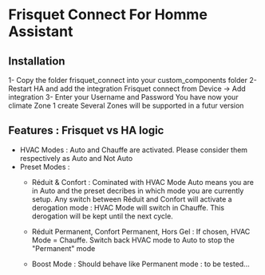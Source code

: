 
# Frisquet Connect For Homme Assistant



## Installation

1- Copy the folder frisquet_connect into your custom_components folder
2- Restart HA and add the integration Frisquet connect from Device -> Add integration
3- Enter your Username and Password
You have now your climate Zone 1 create
Several Zones will be supported in a futur version



## Features : Frisquet vs HA logic

- HVAC Modes : Auto and Chauffe are activated. Please consider them respectively as Auto and Not Auto
- Preset Modes :
    - Réduit & Confort : Cominated with HVAC Mode Auto means you are in Auto and the preset decribes in which mode you are currently setup. Any switch between Réduit and Confort will activate a derogation mode : HVAC Mode will switch in Chauffe. This derogation will be kept until the next cycle.

    - Réduit Permanent, Confort Permanent, Hors Gel : If chosen, HVAC Mode = Chauffe. Switch back HVAC mode to Auto to stop the "Permanent" mode

    - Boost Mode : Should behave like Permanent mode : to be tested...



